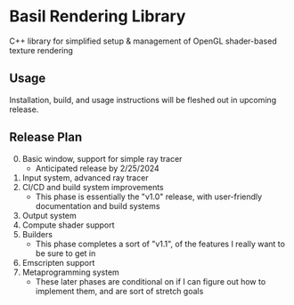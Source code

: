 # Basil Rendering Library

C++ library for simplified setup & management of OpenGL shader-based texture rendering

## Usage

Installation, build, and usage instructions will be fleshed out in upcoming release.

## Release Plan

0. Basic window, support for simple ray tracer
   - Anticipated release by 2/25/2024
1. Input system, advanced ray tracer
2. CI/CD and build system improvements
   - This phase is essentially the "v1.0" release, with user-friendly documentation and build systems
3. Output system
4. Compute shader support
5. Builders
   - This phase completes a sort of "v1.1", of the features I really want to be sure to get in
6. Emscripten support
7. Metaprogramming system
   - These later phases are conditional on if I can figure out how to implement them, and are sort of stretch goals